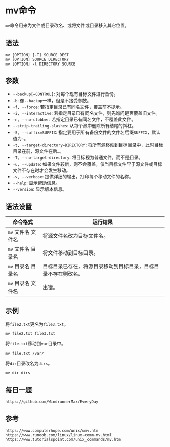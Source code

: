 # mv命令
`mv`命令用来为文件或目录改名、或将文件或目录移入其它位置。

## 语法

```shell
mv [OPTION] [-T] SOURCE DEST
mv [OPTION] SOURCE DIRECTORY
mv [OPTION] -t DIRECTORY SOURCE
```

## 参数
* `--backup[=CONTROL]`: 对每个现有目标文件进行备份。
* `-b`: 像`--backup`一样，但是不接受参数。
* `-f, --force`: 若指定目录已有同名文件，覆盖前不提示。
* `-i, --interactive`: 若指定目录已有同名文件，则先询问是否覆盖旧文件。
* `-n, --no-clobber`: 若指定目录已有同名文件，不覆盖此文件。
* `--strip-trailing-slashes`: 从每个源中删除所有结尾的斜杠。
* `-S, --suffix=SUFFIX`: 指定要用于所有备份文件的文件名后缀`SUFFIX`，默认值为`~`。
* `-t, --target-directory=DIRECTORY`: 将所有源移动到目标目录中，此时目标目录在前，源文件在后。。
* `-T, --no-target-directory`: 将目标视为普通文件，而不是目录。
* `-u, --update`: 如果文件较新，则不会覆盖，仅当目标文件早于源文件或目标文件不存在时才会发生移动。
* `-v, --verbose`: 提供详细的输出，打印每个移动文件的名称。
* `--help`: 显示帮助信息。
* `--version`: 显示版本信息。

## 语法设置


|命令格式 | 运行结果|
|---|---|
|`mv` 文件名 文件名 | 将源文件名改为目标文件名。|
|`mv` 文件名 目录名 | 将文件移动到目标目录。|
|`mv` 目录名 目录名 | 目标目录已存在，将源目录移动到目标目录，目标目录不存在则改名。|
|`mv` 目录名 文件名 | 出错。|

## 示例

将`file2.txt`更名为`file3.txt`。

```shell
mv file2.txt file3.txt
```

将`file.txt`移动到`var`目录中。

```shell
mv file.txt /var/
```

将`dir`目录改名为`dirs`。

```shell
mv dir dirs
```


## 每日一题

```
https://github.com/WindrunnerMax/EveryDay
```

## 参考

```
https://www.computerhope.com/unix/umv.htm
https://www.runoob.com/linux/linux-comm-mv.html
https://www.tutorialspoint.com/unix_commands/mv.htm
```
